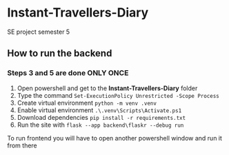 # Instant-Travellers-Diary
SE project semester 5

## How to run the backend
### Steps 3 and 5 are done **ONLY ONCE**

1. Open powershell and get to the **Instant-Travellers-Diary** folder
2. Type the command `Set-ExecutionPolicy Unrestricted -Scope Process`
3. Create virtual environment `python -m venv .venv`
4. Enable virtual environment `.\.venv\Scripts\Activate.ps1`
5. Download dependencies `pip install -r requirements.txt`
6. Run the site with `flask --app backend\flaskr --debug run`

To run frontend you will have to open another powershell window and run it from there
